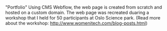 "Portfolio" 
Using CMS Webflow, the web page is created from scratch and hosted on a custom domain.
The web page was recreated duaring a workshop that I held for 50 participants at Oslo Science park. (Read more about the workshop: http://www.womenitech.com/blog-posts.html)
